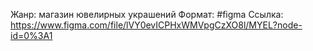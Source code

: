 Жанр: магазин ювелирных украшений
Формат: #figma
Ссылка: https://www.figma.com/file/lVY0evICPHxWMVpgCzXO8l/MYEL?node-id=0%3A1
